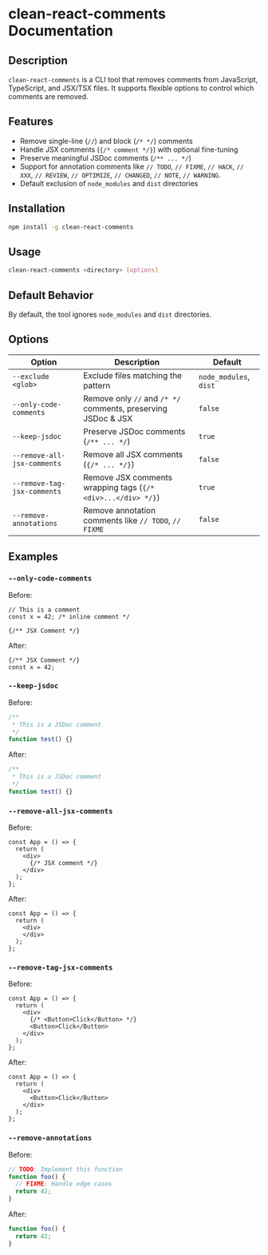 # clean-react-comments Documentation

## Description

`clean-react-comments` is a CLI tool that removes comments from JavaScript, TypeScript, and JSX/TSX files. It supports flexible options to control which comments are removed.

## Features

- Remove single-line (`//`) and block (`/* */`) comments
- Handle JSX comments (`{/* comment */}`) with optional fine-tuning
- Preserve meaningful JSDoc comments (`/** ... */`)
- Support for annotation comments like `// TODO`, `// FIXME`, `// HACK`, `// XXX`, `// REVIEW`, `// OPTIMIZE`, `// CHANGED`, `// NOTE`, `// WARNING`.
- Default exclusion of `node_modules` and `dist` directories

## Installation

```sh
npm install -g clean-react-comments
```

## Usage

```sh
clean-react-comments <directory> [options]
```

## Default Behavior

By default, the tool ignores `node_modules` and `dist` directories.

## Options

| Option               | Description | Default |
|----------------------|-------------|---------|
| `--exclude <glob>` | Exclude files matching the pattern | `node_modules`, `dist` |
| `--only-code-comments` | Remove only `//` and `/* */` comments, preserving JSDoc & JSX | `false` |
| `--keep-jsdoc` | Preserve JSDoc comments (`/** ... */`) | `true` |
| `--remove-all-jsx-comments` | Remove all JSX comments (`{/* ... */}`) | `false` |
| `--remove-tag-jsx-comments` | Remove JSX comments wrapping tags (`{/* <div>...</div> */}`) | `true` |
| `--remove-annotations` | Remove annotation comments like `// TODO`, `// FIXME` | `false` |

## Examples

### `--only-code-comments`

Before:

```tsx
// This is a comment
const x = 42; /* inline comment */

{/** JSX Comment */}
```

After:

```tsx
{/** JSX Comment */}
const x = 42;
```

### `--keep-jsdoc`

Before:

```ts
/**
 * This is a JSDoc comment
 */
function test() {}
```

After:

```ts
/**
 * This is a JSDoc comment
 */
function test() {}
```

### `--remove-all-jsx-comments`

Before:

```tsx
const App = () => {
  return (
    <div>
      {/* JSX comment */}
    </div>
  );
};
```

After:

```tsx
const App = () => {
  return (
    <div>
    </div>
  );
};
```

### `--remove-tag-jsx-comments`

Before:

```tsx
const App = () => {
  return (
    <div>
      {/* <Button>Click</Button> */}
      <Button>Click</Button>
    </div>
  );
};
```

After:

```tsx
const App = () => {
  return (
    <div>
      <Button>Click</Button>
    </div>
  );
};
```

### `--remove-annotations`

Before:

```ts
// TODO: Implement this function
function foo() {
  // FIXME: Handle edge cases
  return 42;
}
```

After:

```ts
function foo() {
  return 42;
}
```
